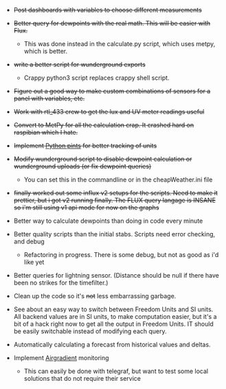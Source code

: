 * ~~Post dashboards with variables to choose different measurements~~
* ~~Better query for dewpoints with the real math.  This will be easier with Flux.~~
  * This was done instead in the calculate.py script, which uses metpy, which is better.
* ~~write a better script for wunderground exports~~
  * Crappy python3 script replaces crappy shell script.
* ~~Figure out a good way to make custom combinations of sensors for a panel with variables, etc.~~
* ~~Work with rtl_433 crew to get the lux and UV meter readings useful~~
* ~~Convert to MetPy for all the calculation crap.  It crashed hard on raspibian which I hate.~~
* ~~Implement [Python pints](https://pypi.org/project/Pint/) for better tracking of units~~
* ~~Modify wunderground script to disable dewpoint calculation or wunderground uploads (or fix dewpoint queries)~~
  * You can set this in the commandline or in the cheapWeather.ini file 
* ~~finally worked out some influx v2 setups for the scripts.  Need to make it prettier, but i got v2 running finally.  The FLUX query langage is INSANE so i'm still using v1 api mode for now on the graphs~~

* Better way to calculate dewpoints than doing in code every minute
* Better quality scripts than the initial stabs.  Scripts need error checking, and debug
  * Refactoring in progress.  There is some debug, but not as good as i'd like yet 
* Better queries for lightning sensor.  (Distance should be null if there
  have been no strikes for the timefilter.)
* Clean up the code so it's ~~not~~ less embarrassing garbage.
* See about an easy way to switch between Freedom Units and SI units.  All backend values are in SI units, to make computation easier, but it's a bit of a hack right now to get all the output in Freedom Units.  IT should be easily switchable instead of modifying each query.  
* Automatically calculating a forecast from historical values and deltas.
* Implement [Airgradient](https://www.airgradient.com) monitoring
  * This can easily be done with telegraf, but want to test some local solutions that do not require their service
